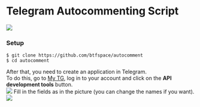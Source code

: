 # Telegram Autocommenting Script
![](https://img.shields.io/badge/Telethon-v1.24.0-%230088cc)
### Setup
```
$ git clone https://github.com/btfspace/autocomment
$ cd autocomment
```
After that, you need to create an application in Telegram.  
To do this, go to [My TG](https://my.telegram.org), log in to your account and click on the **API development tools** button.  
![](https://i.imgur.com/3OLaOWb.jpg)
Fill in the fields as in the picture (you can change the names if you want).  
![](https://i.imgur.com/0S3Rjzo.jpg)
